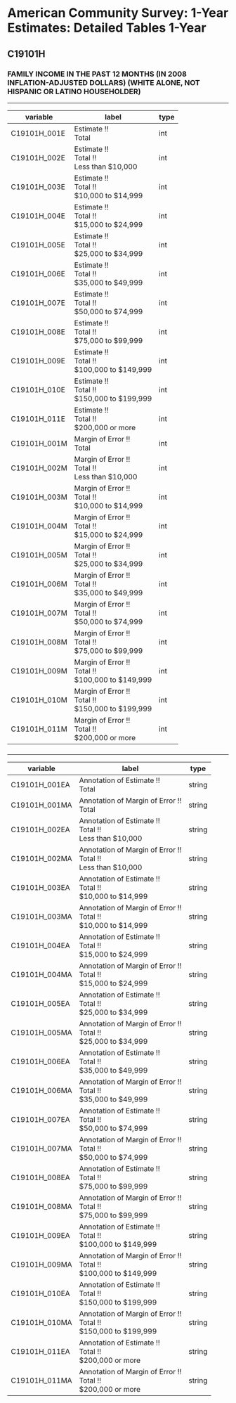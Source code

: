 # American Community Survey: 1-Year Estimates: Detailed Tables 1-Year

## C19101H

### FAMILY INCOME IN THE PAST 12 MONTHS (IN 2008 INFLATION-ADJUSTED DOLLARS) (WHITE ALONE, NOT HISPANIC OR LATINO HOUSEHOLDER)

___

| variable | label | type |
| ----- | ----- | ----- |
| C19101H_001E | Estimate !!<br>Total | int |
| C19101H_002E | Estimate !!<br>Total !!<br>Less than $10,000 | int |
| C19101H_003E | Estimate !!<br>Total !!<br>$10,000 to $14,999 | int |
| C19101H_004E | Estimate !!<br>Total !!<br>$15,000 to $24,999 | int |
| C19101H_005E | Estimate !!<br>Total !!<br>$25,000 to $34,999 | int |
| C19101H_006E | Estimate !!<br>Total !!<br>$35,000 to $49,999 | int |
| C19101H_007E | Estimate !!<br>Total !!<br>$50,000 to $74,999 | int |
| C19101H_008E | Estimate !!<br>Total !!<br>$75,000 to $99,999 | int |
| C19101H_009E | Estimate !!<br>Total !!<br>$100,000 to $149,999 | int |
| C19101H_010E | Estimate !!<br>Total !!<br>$150,000 to $199,999 | int |
| C19101H_011E | Estimate !!<br>Total !!<br>$200,000 or more | int |
| C19101H_001M | Margin of Error !!<br>Total | int |
| C19101H_002M | Margin of Error !!<br>Total !!<br>Less than $10,000 | int |
| C19101H_003M | Margin of Error !!<br>Total !!<br>$10,000 to $14,999 | int |
| C19101H_004M | Margin of Error !!<br>Total !!<br>$15,000 to $24,999 | int |
| C19101H_005M | Margin of Error !!<br>Total !!<br>$25,000 to $34,999 | int |
| C19101H_006M | Margin of Error !!<br>Total !!<br>$35,000 to $49,999 | int |
| C19101H_007M | Margin of Error !!<br>Total !!<br>$50,000 to $74,999 | int |
| C19101H_008M | Margin of Error !!<br>Total !!<br>$75,000 to $99,999 | int |
| C19101H_009M | Margin of Error !!<br>Total !!<br>$100,000 to $149,999 | int |
| C19101H_010M | Margin of Error !!<br>Total !!<br>$150,000 to $199,999 | int |
| C19101H_011M | Margin of Error !!<br>Total !!<br>$200,000 or more | int |
### 

___

| variable | label | type |
| ----- | ----- | ----- |
| C19101H_001EA | Annotation of Estimate !!<br>Total | string |
| C19101H_001MA | Annotation of Margin of Error !!<br>Total | string |
| C19101H_002EA | Annotation of Estimate !!<br>Total !!<br>Less than $10,000 | string |
| C19101H_002MA | Annotation of Margin of Error !!<br>Total !!<br>Less than $10,000 | string |
| C19101H_003EA | Annotation of Estimate !!<br>Total !!<br>$10,000 to $14,999 | string |
| C19101H_003MA | Annotation of Margin of Error !!<br>Total !!<br>$10,000 to $14,999 | string |
| C19101H_004EA | Annotation of Estimate !!<br>Total !!<br>$15,000 to $24,999 | string |
| C19101H_004MA | Annotation of Margin of Error !!<br>Total !!<br>$15,000 to $24,999 | string |
| C19101H_005EA | Annotation of Estimate !!<br>Total !!<br>$25,000 to $34,999 | string |
| C19101H_005MA | Annotation of Margin of Error !!<br>Total !!<br>$25,000 to $34,999 | string |
| C19101H_006EA | Annotation of Estimate !!<br>Total !!<br>$35,000 to $49,999 | string |
| C19101H_006MA | Annotation of Margin of Error !!<br>Total !!<br>$35,000 to $49,999 | string |
| C19101H_007EA | Annotation of Estimate !!<br>Total !!<br>$50,000 to $74,999 | string |
| C19101H_007MA | Annotation of Margin of Error !!<br>Total !!<br>$50,000 to $74,999 | string |
| C19101H_008EA | Annotation of Estimate !!<br>Total !!<br>$75,000 to $99,999 | string |
| C19101H_008MA | Annotation of Margin of Error !!<br>Total !!<br>$75,000 to $99,999 | string |
| C19101H_009EA | Annotation of Estimate !!<br>Total !!<br>$100,000 to $149,999 | string |
| C19101H_009MA | Annotation of Margin of Error !!<br>Total !!<br>$100,000 to $149,999 | string |
| C19101H_010EA | Annotation of Estimate !!<br>Total !!<br>$150,000 to $199,999 | string |
| C19101H_010MA | Annotation of Margin of Error !!<br>Total !!<br>$150,000 to $199,999 | string |
| C19101H_011EA | Annotation of Estimate !!<br>Total !!<br>$200,000 or more | string |
| C19101H_011MA | Annotation of Margin of Error !!<br>Total !!<br>$200,000 or more | string |


